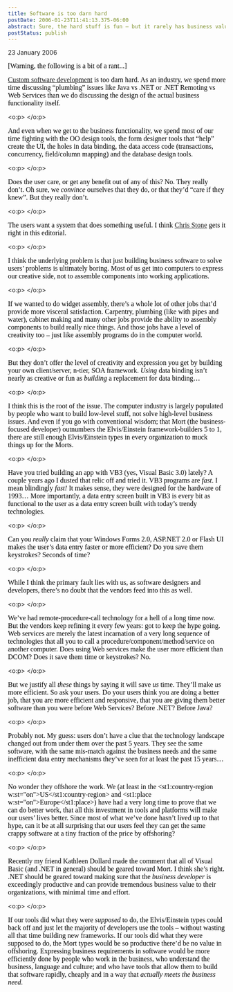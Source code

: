 ```yaml
---
title: Software is too darn hard
postDate: 2006-01-23T11:41:13.375-06:00
abstract: Sure, the hard stuff is fun – but it rarely has business value…
postStatus: publish
---
```

23 January 2006

<font face="Times New Roman" size="3" color="#000000">[Warning, the following is a bit of a rant...]</font>

<font face="Times New Roman" size="3" color="#000000"></font>

<font face="Times New Roman" size="3" color="#000000"><a href="http://magenic.com/Services/CustomSoftwareDevelopment.aspx">Custom software development</a> is too darn hard. As an industry, we spend more time discussing “plumbing” issues like Java vs .NET or .NET Remoting vs Web Services than we do discussing the design of the actual business functionality itself.</font>

<o:p><font face="Times New Roman" size="3" color="#000000">&nbsp;</font></o:p>

<font face="Times New Roman" size="3" color="#000000">And even when we get to the business functionality, we spend most of our time fighting with the OO design tools, the form designer tools that “help” create the UI, the holes in data binding, the data access code (transactions, concurrency, field/column mapping) and the database design tools.</font>

<o:p><font face="Times New Roman" size="3" color="#000000">&nbsp;</font></o:p>

<font face="Times New Roman" size="3" color="#000000">Does the user care, or get any benefit out of any of this? No. They really don’t. Oh sure, we <i style="">convince</i> ourselves that they do, or that they’d “care if they knew”. But they really don’t.</font>

<o:p><font face="Times New Roman" size="3" color="#000000">&nbsp;</font></o:p>

<font face="Times New Roman" size="3" color="#000000">The users want a system that does something useful. I think </font>[<font face="Times New Roman" size="3">Chris Stone</font>](http://www.sdtimes.com/article/opinion-20060115-02.html)<font face="Times New Roman" size="3" color="#000000"> gets it right in this editorial.</font>

<o:p><font face="Times New Roman" size="3" color="#000000">&nbsp;</font></o:p>

<font face="Times New Roman" size="3" color="#000000">I think the underlying problem is that just building business software to solve users’ problems is ultimately boring. Most of us get into computers to express our creative side, not to assemble components into working applications. </font>

<o:p><font face="Times New Roman" size="3" color="#000000">&nbsp;</font></o:p>

<font face="Times New Roman" size="3" color="#000000">If we wanted to do widget assembly, there’s a whole lot of other jobs that’d provide more visceral satisfaction. Carpentry, plumbing (like with pipes and water), cabinet making and many other jobs provide the ability to assembly components to build really nice things. And those jobs have a level of creativity too – just like assembly programs do in the computer world.</font>

<o:p><font face="Times New Roman" size="3" color="#000000">&nbsp;</font></o:p>

<font face="Times New Roman" size="3" color="#000000">But they don’t offer the level of creativity and expression you get by building your own client/server, n-tier, SOA framework. <i style="">Using</i> data binding isn’t nearly as creative or fun as <i style="">building</i> a replacement for data binding…</font>

<o:p><font face="Times New Roman" size="3" color="#000000">&nbsp;</font></o:p>

<font face="Times New Roman" size="3" color="#000000">I think this is the root of the issue. The computer industry is largely populated by people who want to build low-level stuff, not solve high-level business issues. And even if you go with conventional wisdom; that Mort (the business-focused developer) outnumbers the Elvis/Einstein framework-builders 5 to 1, there are still enough Elvis/Einstein types in every organization to muck things up for the Morts.</font>

<o:p><font face="Times New Roman" size="3" color="#000000">&nbsp;</font></o:p>

<font face="Times New Roman" size="3" color="#000000">Have you tried building an app with VB3 (yes, Visual Basic 3.0) lately? A couple years ago I dusted that relic off and tried it. VB3 programs are <i style="">fast</i>. I mean blindingly <i style="">fast!</i> It makes sense, they were designed for the hardware of 1993… More importantly, a data entry screen built in VB3 is every bit as functional to the user as a data entry screen built with today’s trendy technologies.</font>

<o:p><font face="Times New Roman" size="3" color="#000000">&nbsp;</font></o:p>

<font face="Times New Roman" size="3" color="#000000">Can you <i style="">really</i> claim that your Windows Forms 2.0, ASP.NET 2.0 or Flash UI makes the user’s data entry faster or more efficient? Do you save them keystrokes? Seconds of time?</font>

<o:p><font face="Times New Roman" size="3" color="#000000">&nbsp;</font></o:p>

<font face="Times New Roman" size="3" color="#000000">While I think the primary fault lies with us, as software designers and developers, there’s no doubt that the vendors feed into this as well.</font>

<o:p><font face="Times New Roman" size="3" color="#000000">&nbsp;</font></o:p>

<font face="Times New Roman" size="3" color="#000000">We’ve had remote-procedure-call technology for a hell of a long time now. But the vendors keep refining it every few years: got to keep the hype going. Web services are merely the latest incarnation of a very long sequence of technologies that all you to call a procedure/component/method/service on another computer. Does using Web services make the user more efficient than DCOM? Does it save them time or keystrokes? No.</font>

<o:p><font face="Times New Roman" size="3" color="#000000">&nbsp;</font></o:p>

<font face="Times New Roman" size="3" color="#000000">But we justify all <i style="">these</i> things by saying it will save <i style="">us</i> time. They’ll make <i style="">us</i> more efficient. So ask your users. Do your users think you are doing a better job, that you are more efficient and responsive, that you are giving them better software than you were before Web Services? Before .NET? Before Java? </font>

<o:p><font face="Times New Roman" size="3" color="#000000">&nbsp;</font></o:p>

<font face="Times New Roman" size="3" color="#000000">Probably not. My guess: users don’t have a clue that the technology landscape changed out from under them over the past 5 years. They see the same software, with the same mis-match against the business needs and the same inefficient data entry mechanisms they’ve seen for at least the past 15 years…</font>

<o:p><font face="Times New Roman" size="3" color="#000000">&nbsp;</font></o:p>

<font face="Times New Roman" size="3" color="#000000">No wonder they offshore the work. We (at least in the <st1:country-region w:st="on">US</st1:country-region> and <st1:place w:st="on">Europe</st1:place>) have had a very long time to prove that we can do better work, that all this investment in tools and platforms will make our users’ lives better. Since most of what we’ve done hasn’t lived up to that hype, can it be at all surprising that our users feel they can get the same crappy software at a tiny fraction of the price by offshoring?</font>

<o:p><font face="Times New Roman" size="3" color="#000000">&nbsp;</font></o:p>

<font face="Times New Roman" size="3" color="#000000">Recently my friend Kathleen Dollard made the comment that all of Visual Basic (and .NET in general) should be geared toward Mort. I think she’s right. .NET should be geared toward making sure that the <i style="">business developer</i> is exceedingly productive and can provide tremendous business value to their organizations, with minimal time and effort.</font>

<o:p><font face="Times New Roman" size="3" color="#000000">&nbsp;</font></o:p>

<font face="Times New Roman" size="3" color="#000000">If our tools did what they were <i style="">supposed</i> to do, the Elvis/Einstein types could back off and just let the majority of developers use the tools – without wasting all that time building new frameworks. If our tools did what they were supposed to do, the Mort types would be so productive there’d be no value in offshoring. Expressing business requirements in software would be more efficiently done by people who work in the business, who understand the business, language and culture; and who have tools that allow them to build that software rapidly, cheaply and in a way that <i style="">actually meets the business need</i>.</font>
